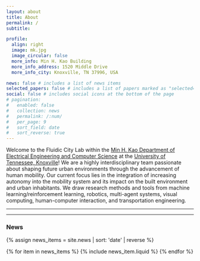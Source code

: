 ```yaml
---
layout: about
title: About
permalink: /
subtitle: 

profile:
  align: right
  image: mk.jpg
  image_circular: false 
  more_info: Min H. Kao Building
  more_info_address: 1520 Middle Drive
  more_info_city: Knoxville, TN 37996, USA

news: false # includes a list of news items
selected_papers: false # includes a list of papers marked as "selected={true}"
social: false # includes social icons at the bottom of the page
# pagination:
#   enabled: false
#   collection: news
#   permalink: /:num/
#   per_page: 9
#   sort_field: date
#   sort_reverse: true
---
```


Welcome to the Fluidic City Lab within the [Min H. Kao Department of Electrical Engineering and Computer Science](https://www.eecs.utk.edu/) at the [University of Tennessee, Knoxville](https://www.utk.edu/)! We are a highly interdisciplinary team passionate about shaping future urban environments through the advancement of human mobility. Our current focus lies in the integration of increasing autonomy into the mobility system and its impact on the built environment and urban inhabitants. We draw research methods and tools from machine learning/reinforcement learning, robotics, multi-agent systems, visual computing, human-computer interaction, and transportation engineering.

<hr />
<hr />
<h3 class="utk-gray-changing">News</h3>

{% assign news_items = site.news | sort: 'date' | reverse %}

<div class="news">
  <div class="grid">
    {% for item in news_items %}
      {% include news_item.liquid %}
    {% endfor %}
  </div>
</div>


<style>
.pagination-links {
  display: flex;
  justify-content: center;
  align-items: center;
  margin-top: 20px;
}

.pagination-links a,
.pagination-links span,
.pagination-links em {
  padding: 5px 10px;
  margin: 0 5px;
  font-size: 18px;
  text-decoration: none;
  color: #000000;
  transition: color 0.3s;
}

.pagination-links a:hover {
  color: #2698ba;
}

.pagination-links em {
  font-weight: bold;
  color: #2698ba;
}

.pagination-links .prev,
.pagination-links .next {
  font-weight: bold;
}

@media (prefers-color-scheme: light) {
  .pagination-links a,
  .pagination-links span,
  .pagination-links em {
    color: #000000 !important;
  }
}

@media (prefers-color-scheme: dark) {
  .pagination-links a,
  .pagination-links span,
  .pagination-links em {
    color: #ccc;
  }

  .pagination-links a:hover {
    color: #2698ba;
  }

  .pagination-links em {
    color: #2698ba;
  }
}
</style>
